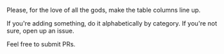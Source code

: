 Please, for the love of all the gods, make the table columns line up.

If you're adding something, do it alphabetically by category. If you're not sure, open up an issue. 

Feel free to submit PRs. 
